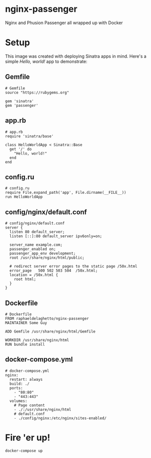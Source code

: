 nginx-passenger
===============

Nginx and Phusion Passenger all wrapped up with Docker

# Setup

This image was created with deploying Sinatra apps in mind. Here's a simple _Hello, world!_ app to demonstrate:

## Gemfile

```
# Gemfile
source "https://rubygems.org"

gem 'sinatra'
gem 'passenger'
```

## app.rb

```
# app.rb
require 'sinatra/base'

class HelloWorldApp < Sinatra::Base
  get '/' do
    "Hello, world!"
  end
end
```

## config.ru

```
# config.ru
require File.expand_path('app', File.dirname(__FILE__))
run HelloWorldApp
```

## config/nginx/default.conf

```
# config/nginx/default.conf
server {
  listen 80 default_server;
  listen [::]:80 default_server ipv6only=on;

  server_name example.com;
  passenger_enabled on;
  passenger_app_env development;
  root /usr/share/nginx/html/public;

  # redirect server error pages to the static page /50x.html
  error_page   500 502 503 504  /50x.html;
  location = /50x.html {
    root html;
  }
}
```

## Dockerfile

```
# Dockerfile
FROM raphaeldelaghetto/nginx-passenger
MAINTAINER Some Guy 

ADD Gemfile /usr/share/nginx/html/Gemfile

WORKDIR /usr/share/nginx/html
RUN bundle install
```

## docker-compose.yml

```
# docker-compose.yml
nginx:
  restart: always
  build: ./
  ports:
    - "80:80"
    - "443:443"
  volumes:
    # Page content
    - ./:/usr/share/nginx/html
    # default.conf
    - ./config/nginx:/etc/nginx/sites-enabled/
```

# Fire 'er up!

```
docker-compose up
```



